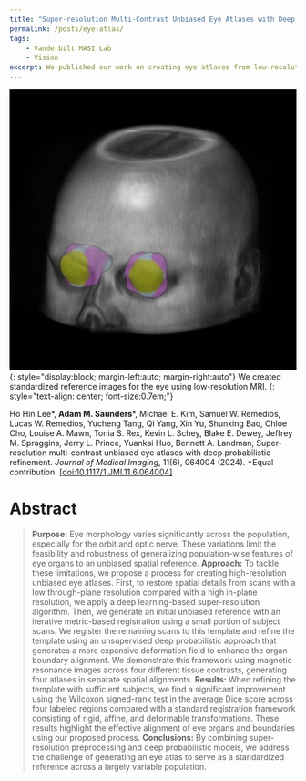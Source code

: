 ```yaml
---
title: "Super-resolution Multi-Contrast Unbiased Eye Atlases with Deep Probabilistic Refinement"
permalink: /posts/eye-atlas/
tags: 
    - Vanderbilt MASI Lab
    - Vision
excerpt: We published our work on creating eye atlases from low-resolution MRI.
---
```


![Eye atlas rendering](/assets/images/journal_headers/eye_atlas_render.png){: style="display:block; margin-left:auto; margin-right:auto"} 
We created standardized reference images for the eye using low-resolution MRI. 
{: style="text-align: center; font-size:0.7em;"}

Ho Hin Lee\*, __Adam M. Saunders__\*, Michael E. Kim, Samuel W. Remedios,  Lucas W. Remedios, Yucheng Tang, Qi Yang, Xin Yu, Shunxing Bao, Chloe Cho, Louise A. Mawn, Tonia S. Rex, Kevin L. Schey, Blake E. Dewey, Jeffrey M. Spraggins, Jerry L. Prince, Yuankai Huo, Bennett A. Landman, Super-resolution multi-contrast unbiased eye atlases with deep probabilistic refinement. _Journal of Medical Imaging_, 11(6), 064004 (2024). \*Equal contribution. [[doi:10.1117/1.JMI.11.6.064004]](https://doi.org/10.1117/1.JMI.11.6.064004)

# Abstract
> **Purpose:** Eye morphology varies significantly across the population, especially for the orbit and optic nerve. These variations limit the feasibility and robustness of generalizing population-wise features of eye organs to an unbiased spatial reference. **Approach:** To tackle these limitations, we propose a process for creating high-resolution unbiased eye atlases. First, to restore spatial details from scans with a low through-plane resolution compared with a high in-plane resolution, we apply a deep learning-based super-resolution algorithm. Then, we generate an initial unbiased reference with an iterative metric-based registration using a small portion of subject scans. We register the remaining scans to this template and refine the template using an unsupervised deep probabilistic approach that generates a more expansive deformation field to enhance the organ boundary alignment. We demonstrate this framework using magnetic resonance images across four different tissue contrasts, generating four atlases in separate spatial alignments. **Results:** When refining the template with sufficient subjects, we find a significant improvement using the Wilcoxon signed-rank test in the average Dice score across four labeled regions compared with a standard registration framework consisting of rigid, affine, and deformable transformations. These results highlight the effective alignment of eye organs and boundaries using our proposed process. **Conclusions:** By combining super-resolution preprocessing and deep probabilistic models, we address the challenge of generating an eye atlas to serve as a standardized reference across a largely variable population.